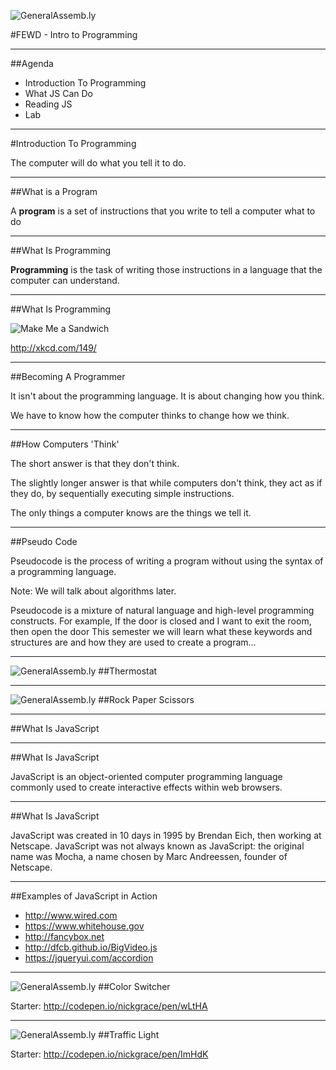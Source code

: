 ![GeneralAssemb.ly](../../img/icons/FEWD_Logo.png)

#FEWD - Intro to Programming

---

##Agenda

*	Introduction To Programming
*	What JS Can Do
*	Reading JS
*	Lab

---

#Introduction To Programming

The computer will do what you tell it to do.

---

##What is a Program

A __program__ is a set of instructions that you write to tell a computer what to do

---

##What Is Programming

__Programming__ is the task of writing those instructions in a language that the computer can understand.

---

##What Is Programming

![Make Me a Sandwich](../img/sandwich.png)

http://xkcd.com/149/

---

##Becoming A Programmer

It isn't about the programming language. It is about changing how you think.

We have to know how the computer thinks to change how we think.

---

##How Computers 'Think'

The short answer is that they don't think.

The slightly longer answer is that while computers don't think, they act as if they do, by sequentially executing simple instructions.

The only things a computer knows are the things we tell it.

---

##Pseudo Code

Pseudocode is the process of writing a program without using the syntax of a programming language.

Note:
We will talk about algorithms later.

Pseudocode is a mixture of natural language and high-level programming constructs. For example,
If the door is closed and I want to exit the room, then open the door
This semester we will learn what these keywords and structures are and how they are used to create a program...

---

![GeneralAssemb.ly](../../img/icons/code_along.png)
##Thermostat

---

![GeneralAssemb.ly](../../img/icons/exercise_icon_md.png)
##Rock Paper Scissors

---

##What Is JavaScript

---

##What Is JavaScript

JavaScript is an object-oriented computer programming language commonly used to create interactive effects within web browsers.

---

##What Is JavaScript

JavaScript was created in 10 days in 1995 by Brendan Eich, then working at Netscape. JavaScript was not always known as JavaScript: the original name was Mocha, a name chosen by Marc Andreessen, founder of Netscape.

---

##Examples of JavaScript in Action

* http://www.wired.com
* https://www.whitehouse.gov
* http://fancybox.net
* http://dfcb.github.io/BigVideo.js
* https://jqueryui.com/accordion

---

![GeneralAssemb.ly](../../img/icons/code_along.png)
##Color Switcher

Starter: http://codepen.io/nickgrace/pen/wLtHA

---

![GeneralAssemb.ly](../../img/icons/exercise_icon_md.png)
##Traffic Light

Starter: http://codepen.io/nickgrace/pen/ImHdK
